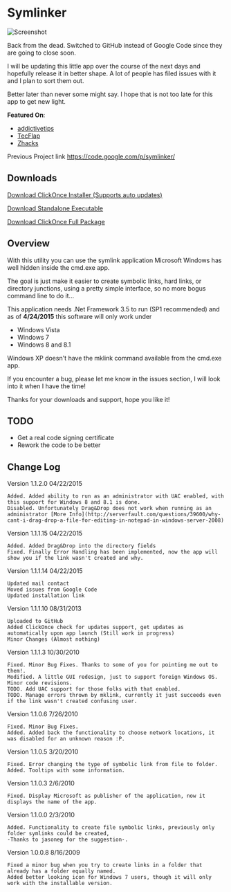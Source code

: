 Symlinker
=========

![Screenshot](http://alejandro.md/publish/Symlinker/screenshot.jpg)

Back from the dead. Switched to GitHub instead of Google Code since they are going to close soon.

I will be updating this little app over the course of the next days and hopefully release it in better shape. A lot of people has filed issues with it and I plan to sort them out.

Better later than never some might say. I hope that is not too late for this app to get new light.

**Featured On**:

* [addictivetips](http://www.addictivetips.com/windows-tips/symlinker-create-symlink-hardlink-and-directory-junction-in-windows/)
* [TecFlap](http://www.tecflap.com/2012/05/29/software-day-winautohide-symlinker-hyperdesktop/)
* [Zhacks](http://www.zhacks.com/easily-create-symbolic-link-with-mklink-gui-symlinker/)

Previous Project link
https://code.google.com/p/symlinker/

Downloads
---------
[Download ClickOnce Installer (Supports auto updates)](http://bit.ly/symlinker_clickonce)

[Download Standalone Executable](http://bit.ly/symlinker_executable)

[Download ClickOnce Full Package](http://bit.ly/symlinker_package)


Overview
--------

With this utility you can use the symlink application Microsoft Windows has well hidden inside the cmd.exe app.

The goal is just make it easier to create symbolic links, hard links, or directory junctions, using a pretty simple interface, so no more bogus command line to do it...

This application needs .Net Framework 3.5 to run (SP1 recommended) and as of **4/24/2015** this software will only work under
* Windows Vista
* Windows 7
* Windows 8 and 8.1

Windows XP doesn't have the mklink command available from the cmd.exe app. 

If you encounter a bug, please let me know in the issues section, I will look into it when I have the time!

Thanks for your downloads and support, hope you like it!


TODO
----

* Get a real code signing certificate
* Rework the code to be better

Change Log
----------

Version 1.1.2.0 04/22/2015

    Added. Added ability to run as an administrator with UAC enabled, with this support for Windows 8 and 8.1 is done.
    Disabled. Unfortunately Drag&Drop does not work when running as an administrator [More Info](http://serverfault.com/questions/39600/why-cant-i-drag-drop-a-file-for-editing-in-notepad-in-windows-server-2008)

Version 1.1.1.15 04/22/2015

    Added. Added Drag&Drop into the directory fields
    Fixed. Finally Error Handling has been implemented, now the app will show you if the link wasn't created and why.

Version 1.1.1.14 04/22/2015

    Updated mail contact
    Moved issues from Google Code
    Updated installation link

Version 1.1.1.10 08/31/2013

    Uploaded to GitHub
    Added ClickOnce check for updates support, get updates as automatically upon app launch (Still work in progress)
    Minor Changes (Almost nothing)

Version 1.1.1.3 10/30/2010

    Fixed. Minor Bug Fixes. Thanks to some of you for pointing me out to them!.
    Modified. A little GUI redesign, just to support foreign Windows OS.
    Minor code revisions.
    TODO. Add UAC support for those folks with that enabled.
    TODO. Manage errors thrown by mklink, currently it just succeeds even if the link wasn't created confusing user.

Version 1.1.0.6 7/26/2010

    Fixed. Minor Bug Fixes.
    Added. Added back the functionality to choose network locations, it was disabled for an unknown reason :P.

Version 1.1.0.5 3/20/2010

    Fixed. Error changing the type of symbolic link from file to folder.
    Added. Tooltips with some information.

Version 1.1.0.3 2/6/2010

    Fixed. Display Microsoft as publisher of the application, now it displays the name of the app.

Version 1.1.0.0 2/3/2010

    Added. Functionality to create file symbolic links, previously only folder symlinks could be created, 
    -Thanks to jasoneg for the suggestion-.

Version 1.0.0.8 8/16/2009

    Fixed a minor bug when you try to create links in a folder that already has a folder equally named.
    Added better looking icon for Windows 7 users, though it will only work with the installable version.
